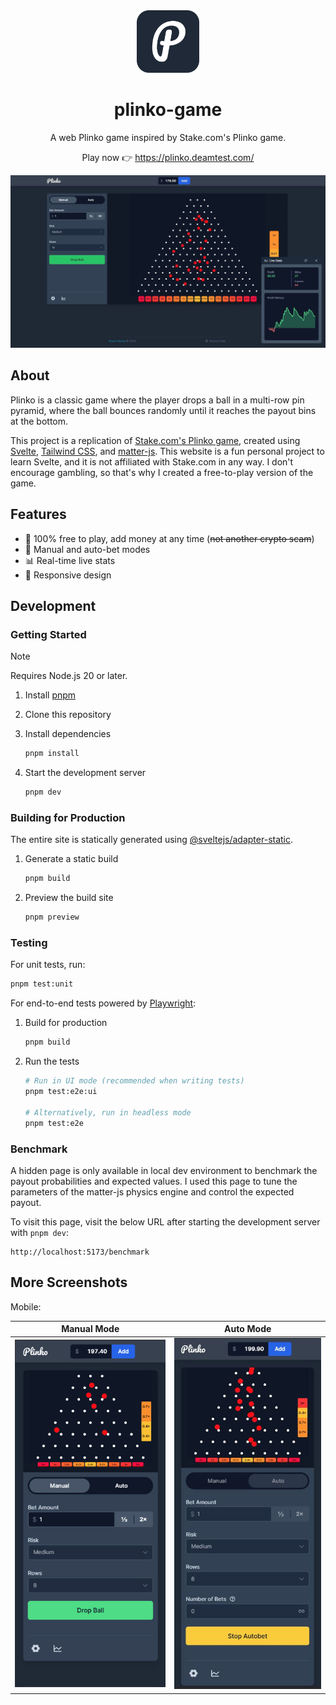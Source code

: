 <div align="center">
  <img src="./static/android-chrome-192x192.png" width="100" height="100" alt="Logo">
  <h1>plinko-game</h1>
  <p>A web Plinko game inspired by Stake.com's Plinko game.</p>
  <p>Play now 👉 <a href="https://plinko.deamtest.com/" target="_blank" rel="noreferrer">https://plinko.deamtest.com/</a></p>
  <img src="./screenshots/desktop-1.jpg" width="800">
</div>

## About

Plinko is a classic game where the player drops a ball in a multi-row pin pyramid, where the ball bounces randomly until it reaches the payout bins at the bottom.

This project is a replication of [Stake.com's Plinko game](https://stake.com/casino/games/plinko), created using [Svelte](https://svelte.dev/), [Tailwind CSS](https://tailwindcss.com/), and [matter-js](https://github.com/liabru/matter-js). This website is a fun personal project to learn Svelte, and it is not affiliated with Stake.com in any way. I don't encourage gambling, so that's why I created a free-to-play version of the game.

## Features

- 🤑 100% free to play, add money at any time (~~not another crypto scam~~)
- 🤖 Manual and auto-bet modes
- 📊 Real-time live stats
- 📱 Responsive design

## Development

### Getting Started

> [!NOTE]
> Requires Node.js 20 or later.

1. Install [pnpm](https://pnpm.io/installation)
2. Clone this repository
3. Install dependencies

   ```bash
   pnpm install
   ```

4. Start the development server

   ```bash
   pnpm dev
   ```

### Building for Production

The entire site is statically generated using [@sveltejs/adapter-static](https://github.com/sveltejs/kit/tree/main/packages/adapter-static).

1. Generate a static build

   ```bash
   pnpm build
   ```

2. Preview the build site

   ```bash
   pnpm preview
   ```

### Testing

For unit tests, run:

```bash
pnpm test:unit
```

For end-to-end tests powered by [Playwright](https://playwright.dev/):

1. Build for production

   ```bash
   pnpm build
   ```

2. Run the tests

   ```bash
   # Run in UI mode (recommended when writing tests)
   pnpm test:e2e:ui

   # Alternatively, run in headless mode
   pnpm test:e2e
   ```

### Benchmark

A hidden page is only available in local dev environment to benchmark the payout probabilities and expected values. I used this page to tune the parameters of the matter-js physics engine and control the expected payout.

To visit this page, visit the below URL after starting the development server with `pnpm dev`:

```
http://localhost:5173/benchmark
```

## More Screenshots

Mobile:

| Manual Mode                             | Auto Mode                               |
| --------------------------------------- | --------------------------------------- |
| ![Mobile 1](./screenshots/mobile-1.jpg) | ![Mobile 2](./screenshots/mobile-2.jpg) |
